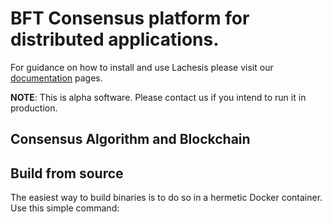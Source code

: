 # BFT Consensus platform for distributed applications.

For guidance on how to install and use Lachesis please visit our
[documentation](http://docs.lachesis.io) pages.

**NOTE**:
This is alpha software. Please contact us if you intend to run it in production.

## Consensus Algorithm and Blockchain

## Build from source

The easiest way to build binaries is to do so in a hermetic Docker container. 
Use this simple command:

